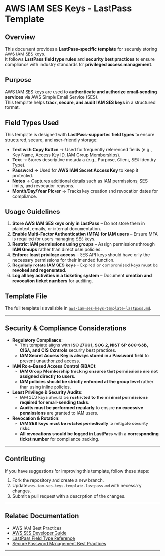 # AWS IAM SES Keys - LastPass Template

## Overview

This document provides a **LastPass-specific template** for securely storing AWS IAM SES keys.  
It follows **LastPass field type rules** and **security best practices** to ensure compliance with industry standards for **privileged access management**.

## Purpose

AWS IAM SES keys are used to **authenticate and authorize email-sending services** via AWS Simple Email Service (SES).  
This template helps **track, secure, and audit IAM SES keys** in a structured format.

## Field Types Used

This template is designed with **LastPass-supported field types** to ensure structured, secure, and user-friendly storage:

- **Text with Copy Button** → Used for frequently referenced fields (e.g., Key Name, Access Key ID, IAM Group Memberships).  
- **Text** → Stores descriptive metadata (e.g., Purpose, Client, SES Identity Type).  
- **Password** → Used for **AWS IAM Secret Access Key** to keep it protected.  
- **Notes** → Captures additional details such as IAM permissions, SES limits, and revocation reasons.  
- **Month/Day/Year Picker** → Tracks key creation and revocation dates for compliance.  

## Usage Guidelines

1. **Store AWS IAM SES keys only in LastPass** – Do not store them in plaintext, emails, or internal documentation.  
2. **Enable Multi-Factor Authentication (MFA) for IAM users** – Ensure MFA is required for users managing SES keys.  
3. **Restrict IAM permissions using groups** – Assign permissions through **IAM Groups** rather than direct user policies.  
4. **Enforce least privilege access** – SES API keys should have only the necessary permissions for their intended function.  
5. **Regularly rotate IAM SES keys** – Expired or compromised keys must be **revoked and regenerated**.  
6. **Log all key activities in a ticketing system** – Document **creation and revocation ticket numbers** for auditing.  

## Template File

The full template is available in [`aws-iam-ses-keys-template-lastpass.md`](./aws-iam-ses-keys-template-lastpass.md).

---

## Security & Compliance Considerations

- **Regulatory Compliance**:  
  - This template aligns with **ISO 27001, SOC 2, NIST SP 800-63B, CISA, and CIS Controls** security best practices.  
  - **IAM Secret Access Key is always stored in a Password field** to prevent unauthorized access.  
- **IAM Role-Based Access Control (RBAC)**:  
  - **IAM Group Membership tracking ensures that permissions are not assigned directly to users.**  
  - **IAM policies should be strictly enforced at the group level** rather than using inline policies.  
- **Least Privilege & Security Audits**:  
  - IAM SES keys should be **restricted to the minimal permissions required for email-sending tasks**.  
  - **Audits must be performed regularly** to ensure **no excessive permissions** are granted to IAM users.  
- **Revocation & Rotation**:  
  - **IAM SES keys must be rotated periodically** to mitigate security risks.  
  - **All revocations should be logged in LastPass** with a **corresponding ticket number** for compliance tracking.  

---

## Contributing

If you have suggestions for improving this template, follow these steps:

1. Fork the repository and create a new branch.
2. Update `aws-iam-ses-keys-template-lastpass.md` with necessary changes.
3. Submit a pull request with a description of the changes.

---

## Related Documentation

- [AWS IAM Best Practices](https://docs.aws.amazon.com/IAM/latest/UserGuide/best-practices.html)  
- [AWS SES Developer Guide](https://docs.aws.amazon.com/ses/latest/dg/Welcome.html)  
- [LastPass Field Type Reference](https://support.lastpass.com/s/document-item?language=en_US&bundleId=lastpass&topicId=LastPass/t_lp_edit_or_delete_an_item.html)  
- [Secure Password Management Best Practices](../best-practices-for-password-management.md)  

---